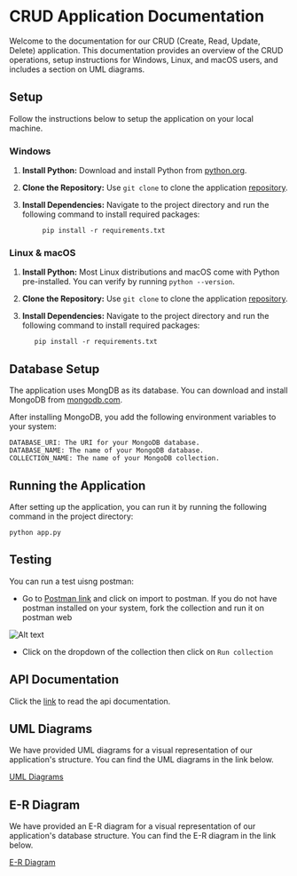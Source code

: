 
# CRUD Application Documentation

Welcome to the documentation for our CRUD (Create, Read, Update, Delete) application. This documentation provides an overview of the CRUD operations, setup instructions for Windows, Linux, and macOS users, and includes a section on UML diagrams.

## Setup

 Follow the instructions below to setup the application on your local machine.

### Windows

1. **Install Python:** Download and install Python from [python.org](https://www.python.org/downloads/).

2. **Clone the Repository:** Use `git clone` to clone the application [repository](https://github.com/blacdev/HNG_Stage_Two.git).

3. **Install Dependencies:** Navigate to the project directory and run the following command to install required packages:

            pip install -r requirements.txt

### Linux & macOS

1. **Install Python:** Most Linux distributions and macOS come with Python pre-installed. You can verify by running `python --version`.

2. **Clone the Repository:** Use `git clone` to clone the application [repository](https://github.com/blacdev/HNG_Stage_Two.git).

3. **Install Dependencies:** Navigate to the project directory and run the following command to install required packages:

          pip install -r requirements.txt

## Database Setup

The application uses MongDB as its database. You can download and install MongoDB from [mongodb.com](https://www.mongodb.com/try/download/community).

After installing MongoDB, you add the following environment variables to your system:

    DATABASE_URI: The URI for your MongoDB database.
    DATABASE_NAME: The name of your MongoDB database.
    COLLECTION_NAME: The name of your MongoDB collection.

## Running the Application

After setting up the application, you can run it by running the following command in the project directory:

    python app.py

## Testing

You can run a test uisng postman:

- Go to [Postman link](https://documenter.getpostman.com/view/16477483/2s9YC2zDJJ) and click on import to postman. If you do not have postman installed on your system, fork the collection and run it on postman web

![Alt text](https://camo.githubusercontent.com/aa806d089441f9448c22448dc78f39b2fa5f4226cc34777b51e8619141235c24/68747470733a2f2f7265732e636c6f7564696e6172792e636f6d2f616d6f73737061726b2f696d6167652f75706c6f61642f76313639343339353230362f436170747572655f6362746a74692e706e67)

- Click on the dropdown of the collection then click on `Run collection`

## API Documentation

Click the [link](https://github.com/blacdev/HNG_Stage_Two/blob/staging/DOCUMENTATION.md) to read the api documentation.

## UML Diagrams

We have provided UML diagrams for a visual representation of our application's structure. You can find the UML diagrams in the link below.

[UML Diagrams](https://drive.google.com/file/d/1OBUdOP8uOIFK4KRb7FYqgTAUAhnLNm6-/view?usp=sharing)

## E-R Diagram

We have provided an E-R diagram for a visual representation of our application's database structure. You can find the E-R diagram in the link below.

[E-R Diagram](https://dbdiagram.io/d/64fdd89102bd1c4a5e4a2aa6)
